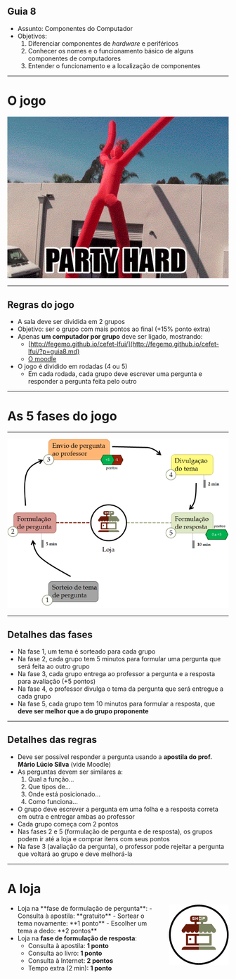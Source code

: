 ## Guia 8

- Assunto: Componentes do Computador
- Objetivos:
  1. Diferenciar componentes de _hardware_ e periféricos
  1. Conhecer os nomes e o funcionamento básico de alguns componentes de computadores
  1. Entender o funcionamento e a localização de componentes

---
# O jogo

![](images/party-hard.gif)

---
## Regras do jogo

- A sala deve ser dividida em 2 grupos
- Objetivo: ser o grupo com mais pontos ao final (+15% ponto extra)
- Apenas **um computador por grupo** deve ser ligado, mostrando:
  - [http://fegemo.github.io/cefet-lfui/](http://fegemo.github.io/cefet-lfui/?p=guia8.md)
  - [O moodle](http://moodle.cefetmg.br)
- O jogo é dividido em rodadas (4 ou 5)
  - Em cada rodada, cada grupo deve escrever uma pergunta e responder
    a pergunta feita pelo outro

---
# As 5 fases do jogo

---
![](images/jogo-componentes-fases.png)

---
## Detalhes das fases

- Na fase 1, um tema é sorteado para cada grupo
- Na fase 2, cada grupo tem 5 minutos para formular uma pergunta que será feita ao outro grupo
- Na fase 3, cada grupo entrega ao professor a pergunta e a resposta para avaliação (+5 pontos)
- Na fase 4, o professor divulga o tema da pergunta que será entregue a cada grupo
- Na fase 5, cada grupo tem 10 minutos para formular a resposta, que **deve ser melhor que a do grupo proponente**

---
## Detalhes das regras

- Deve ser possível responder a pergunta usando a **apostila do prof. Mário Lúcio Silva** (vide Moodle)
- As perguntas devem ser similares a:
  1. Qual a função...
  1. Que tipos de...
  1. Onde está posicionado...
  1. Como funciona...
- O grupo deve escrever a pergunta em uma folha e a resposta correta em outra e entregar ambas ao professor
- Cada grupo começa com 2 pontos
- Nas fases 2 e 5 (formulação de pergunta e de resposta), os grupos podem ir até a loja e comprar itens
  com seus pontos
- Na fase 3 (avaliação da pergunta), o professor pode rejeitar a pergunta que voltará ao grupo e deve melhorá-la

---
# A loja

- <img src="images/jogo-componentes-loja.png" style="float:right; margin-left: 20px;">
  Loja na **fase de formulação de pergunta**:
  - Consulta à apostila: **gratuito**
  - Sortear o tema novamente: **1 ponto**
  - Escolher um tema a dedo: **2 pontos**
- Loja na **fase de formulação de resposta**:
  - Consulta à apostila: **1 ponto**
  - Consulta ao livro: **1 ponto**
  - Consulta à Internet: **2 pontos**
  - Tempo extra (2 min): **1 ponto**
